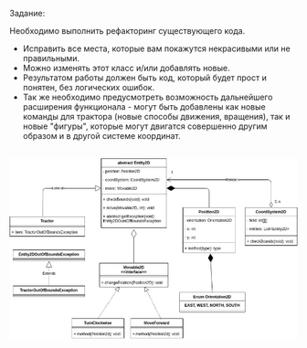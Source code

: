 Задание:

Необходимо выполнить рефакторинг существующего кода.
* Исправить все места, которые вам покажутся некрасивыми или не
правильными.
* Можно изменять этот класс и/или добавлять новые.
* Результатом работы должен быть код, который будет прост и понятен, без логических ошибок.
* Так же необходимо предусмотреть возможность дальнейшего расширения функционала -
могут быть добавлены как новые команды для трактора (новые способы движения, вращения), так и новые "фигуры", которые
могут двигатся совершенно другим образом и в другой системе координат.

\
![Class diagram](diagram.jpg)

